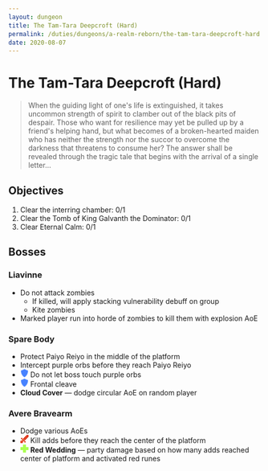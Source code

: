 ```yaml
---
layout: dungeon
title: The Tam-Tara Deepcroft (Hard)
permalink: /duties/dungeons/a-realm-reborn/the-tam-tara-deepcroft-hard
date: 2020-08-07
---
```


# The Tam-Tara Deepcroft (Hard)

> When the guiding light of one's life is extinguished, it takes uncommon strength of spirit to clamber out of the black pits of despair. Those who want for resilience may yet be pulled up by a friend's helping hand, but what becomes of a broken-hearted maiden who has neither the strength nor the succor to overcome the darkness that threatens to consume her? The answer shall be revealed through the tragic tale that begins with the arrival of a single letter...

## Objectives

1. Clear the interring chamber: 0/1
2. Clear the Tomb of King Galvanth the Dominator: 0/1
3. Clear Eternal Calm: 0/1

## Bosses

### Liavinne

- Do not attack zombies
  - If killed, will apply stacking vulnerability debuff on group
  - Kite zombies
- Marked player run into horde of zombies to kill them with explosion AoE

### Spare Body

- Protect Paiyo Reiyo in the middle of the platform
- Intercept purple orbs before they reach Paiyo Reiyo
- ![](/assets/icons/role-tank.png) Do not let boss touch purple orbs
- ![](/assets/icons/role-tank.png) Frontal cleave
- **Cloud Cover** — dodge circular AoE on random player

### Avere Bravearm

- Dodge various AoEs
- ![](/assets/icons/role-dps.png) Kill adds before they reach the center of the platform
- ![](/assets/icons/role-healer.png) **Red Wedding** — party damage based on how many adds reached center of platform and activated red runes

